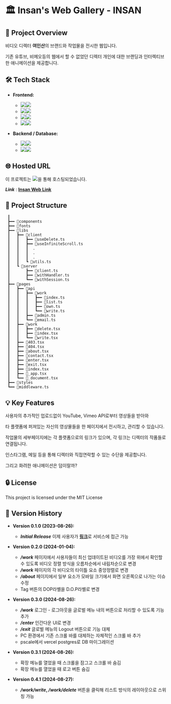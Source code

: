 # 🏛️ Insan's Web Gallery - INSAN

## 📌 Project Overview

비디오 디렉터 **여인산**의 브랜드와 작업물을 전시한 웹입니다.

기존 유튜브, 비메오등의 웹에서 할 수 없었던 디렉터 개인에 대한 브랜딩과 인터렉티브한 애니메이션을 제공합니다.

## 🛠️ Tech Stack

- **Frontend:**

  - <img src="https://img.shields.io/badge/React-61DAFB?style=for-the-badge&logo=react&logoColor=white"><img src="https://img.shields.io/badge/18.2.0-404040?style=for-the-badge">
  - <img src="https://img.shields.io/badge/Next.js-000000?style=for-the-badge&logo=next.js&logoColor=white"><img src="https://img.shields.io/badge/13.4.19-404040?style=for-the-badge">
  - <img src="https://img.shields.io/badge/Typescript-3178C6?style=for-the-badge&logo=typescript&logoColor=white"><img src="https://img.shields.io/badge/5.0.4-404040?style=for-the-badge">
  - <img src="https://img.shields.io/badge/Tailwind CSS-06B6D4?style=for-the-badge&logo=tailwindcss&logoColor=white"><img src="https://img.shields.io/badge/3.3.1-404040?style=for-the-badge">

- **Backend / Database:**
  - <img src="https://img.shields.io/badge/Prisma-2D3748?style=for-the-badge&logo=prisma&logoColor=white"><img src="https://img.shields.io/badge/5.2.0-404040?style=for-the-badge">
  - <img src="https://img.shields.io/badge/Pscale-000000?style=for-the-badge&logo=planetscale&logoColor=white"><img src="https://img.shields.io/badge/0.154.0-404040?style=for-the-badge">

## 🌐 Hosted URL

이 프로젝트는 <img src="https://img.shields.io/badge/Vercel-000000?style=for-the-badge&logo=vercel&logoColor=white">을 통해 호스팅되었습니다.

**_Link_** : **[Insan Web Link](https://1nsan.com)**

## 📁 Project Structure

```
 ┃
 ┣━━ 📂components
 ┣━━ 📂fonts
 ┣━━ 📂libs
 ┃   ┣━━ 📂client
 ┃   ┃   ┣━━ 📜useDelete.ts
 ┃   ┃   ┣━━ 📜useInfiniteScroll.ts
 ┃   ┃   ┃  .
 ┃   ┃   ┃  .
 ┃   ┃   ┃  .
 ┃   ┃   ┗ 📜utils.ts
 ┃   ┗ 📂server
 ┃       ┣━━ 📜client.ts
 ┃       ┣━━ 📜withHandler.ts
 ┃       ┗━━ 📜withSession.ts
 ┣━━ 📂pages
 ┃   ┣━━ 📂api
 ┃   ┃   ┣━━ 📂work
 ┃   ┃   ┃   ┣━━ 📜index.ts
 ┃   ┃   ┃   ┣━━ 📜list.ts
 ┃   ┃   ┃   ┣━━ 📜own.ts
 ┃   ┃   ┃   ┗━━ 📜write.ts
 ┃   ┃   ┣━━ 📜admin.ts
 ┃   ┃   ┗━━ 📜email.ts
 ┃   ┣━━ 📂work
 ┃   ┃   ┣━━ 📜delete.tsx
 ┃   ┃   ┣━━ 📜index.tsx
 ┃   ┃   ┗━━ 📜write.tsx
 ┃   ┣━━ 📜403.tsx
 ┃   ┣━━ 📜404.tsx
 ┃   ┣━━ 📜about.tsx
 ┃   ┣━━ 📜contact.tsx
 ┃   ┣━━ 📜enter.tsx
 ┃   ┣━━ 📜exit.tsx
 ┃   ┣━━ 📜index.tsx
 ┃   ┣━━ 📜_app.tsx
 ┃   ┗━━ 📜_document.tsx
 ┣━━ 📂styles
 ┗━━ 📜middleware.ts
```

## 💡 Key Features

사용자의 추가적인 업로드없이 YouTube, Vimeo API로부터 영상들을 받아와

타 플랫폼에 퍼져있는 자신의 영상물들을 한 페이지에서 전시하고, 관리할 수 있습니다.

작업물의 세부페이지에는 각 플랫폼으로의 링크가 있으며, 각 링크는 디렉터의 작품들로 연결됩니다.

인스타그램, 메일 등을 통해 디렉터와 직접연락할 수 있는 수단을 제공합니다.

그리고 화려한 애니메이션은 덤이랄까?

## 🔒 License

This project is licensed under the MIT License

## 📅 Version History

- **Version 0.1.0 (2023-08-26):**

  - **_Initial Release_** 이제 사용자가 [**링크**](https://www.1nsan.com)로 서비스에 접근 가능

- **Version 0.2.0 (2024-01-04):**

  - **_/work_** 페이지에서 사용자들이 최신 업데이트된 비디오를 가장 위에서 확인할 수 있도록 비디오 정렬 방식을 오름차순에서 내림차순으로 변경
  - **_/work_** 페이지의 각 비디오의 타이틀 요소 중앙정렬로 변경
  - **_/about_** 페이지에서 일부 요소가 모바일 크기에서 화면 오른쪽으로 나가는 이슈 수정
  - Tag 버튼의 DOP라벨을 D.O.P라벨로 변경

- **Version 0.3.0 (2024-08-26):**

  - **_/work_** 로그인 - 로그아웃을 글로벌 메뉴 내의 버튼으로 처리할 수 있도록 기능 추가
  - **_/enter_** 인간다운 UI로 변경
  - **_/exit_** 글로벌 메뉴의 Logout 버튼으로 기능 대체
  - PC 환경에서 기존 스크롤 바를 대체하는 자체적인 스크롤 바 추가
  - pscale에서 vercel postgres로 DB 마이그레이션

- **Version 0.3.1 (2024-08-26):**

  - 확장 메뉴를 열었을 때 스크롤을 잠그고 스크롤 바 숨김
  - 확장 메뉴를 열었을 때 로고 버튼 숨김

- **Version 0.4.1 (2024-08-27):**

  - **_/work/write_, _/work/delete_** 버튼을 클릭해 리스트 방식의 레이아웃으로 스위칭 가능
